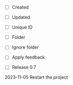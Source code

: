 - [ ] Created
- [ ] Updated
- [ ] Unique ID
- [ ] Folder
- [ ] Ignore folder
- [ ] Apply feedback
- [ ] Release 0.7


2023-11-05 Restart the project